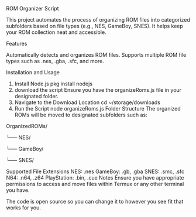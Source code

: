 ROM Organizer Script

This project automates the process of organizing ROM files into categorized subfolders based on file types (e.g., NES, GameBoy, SNES). It helps keep your ROM collection neat and accessible.

Features

Automatically detects and organizes ROM files.
Supports multiple ROM file types such as .nes, .gba, .sfc, and more.

Installation and Usage
1. Install Node.js
pkg install nodejs
2. download the script
Ensure you have the organizeRoms.js file in your designated folder.
3. Navigate to the Download Location
cd ~/storage/downloads
5. Run the Script
node organizeRoms.js
Folder Structure
The organized ROMs will be moved to designated subfolders such as:


OrganizedROMs/

  └── NES/
  
  └── GameBoy/
  
  └── SNES/



Supported File Extensions
NES: .nes
GameBoy: .gb, .gba
SNES: .smc, .sfc
N64: .n64, .z64
PlayStation: .bin, .cue
Notes
Ensure you have appropriate permissions to access and move files within Termux or any other terminal you have.

The code is open source so you can change it to however you see fit that works for you.
